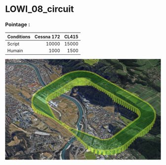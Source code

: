 # LOWI_08_circuit

### Pointage :

| Conditions    | Cessna 172 | CL415      |
| :------------ | ---------: | ---------: |
| Script        |      10000 |      15000 |
| Humain        |       1000 |       1500 |

![alt LOWI_08_circuit](https://github.com/udem-dlteam/hack2025/blob/main/parcours/LOWI_08_circuit/LOWI_08_circuit.png?raw=true)
